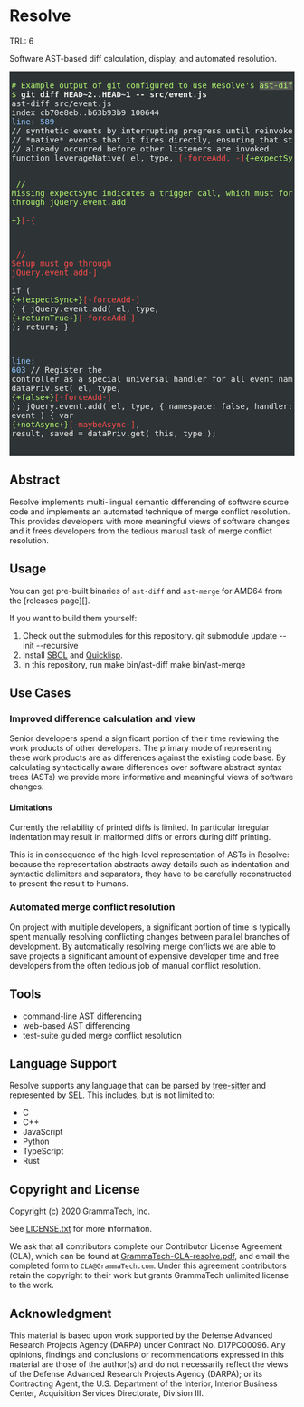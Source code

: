 Resolve
=======

TRL: 6

Software AST-based diff calculation, display, and automated resolution.

<div style="color: #eeeeec; background-color: #2e3436; padding:0.25em; max-width:50em;">
<pre>
<span style="color: #b4fa70; background-color: #2e3436;"># Example output of git configured to use Resolve's <span style="background-color: #555753;">ast-diff</span> command</span>
<span style="color: #b4fa70; background-color: #2e3436;">$ </span><span style="background-color: #2e3436; font-weight: bold;">git diff HEAD~2..HEAD~1 -- src/event.js</span><span style="background-color: #2e3436;">
ast-diff src/event.js
index cb70e8eb..b63b93b9 100644
</span><span style="color: #8cc4ff; background-color: #2e3436;">line: 589</span><span style="background-color: #2e3436;">
// synthetic events by interrupting progress until reinvoked in response to
// *native* events that it fires directly, ensuring that state changes have
// already occurred before other listeners are invoked.
function leverageNative( el, type, </span><span style="color: #ff4b4b; background-color: #2e3436;">[-forceAdd, -]</span><span style="color: #b4fa70; background-color: #2e3436;">{+expectSync+}</span><span style="color: #ff4b4b; background-color: #2e3436;">[-allowAsync-]</span><span style="background-color: #2e3436;"> ) </span><span style="color: #b4fa70; background-color: #2e3436;">{+{</span><span style="background-color: #2e3436;">

</span><span style="color: #b4fa70; background-color: #2e3436;">        // Missing expectSync indicates a trigger call, which must force setup through jQuery.event.add</span><span style="background-color: #2e3436;">
</span><span style="color: #b4fa70; background-color: #2e3436;">        +}</span><span style="color: #ff4b4b; background-color: #2e3436;">[-{</span><span style="background-color: #2e3436;">

</span><span style="color: #ff4b4b; background-color: #2e3436;">        // Setup must go through jQuery.event.add-]</span><span style="background-color: #2e3436;">
</span><span style="color: #ff4b4b; background-color: #2e3436;">        </span><span style="background-color: #2e3436;">if ( </span><span style="color: #b4fa70; background-color: #2e3436;">{+!expectSync+}</span><span style="color: #ff4b4b; background-color: #2e3436;">[-forceAdd-]</span><span style="background-color: #2e3436;"> ) {
                jQuery.event.add( el, type, </span><span style="color: #b4fa70; background-color: #2e3436;">{+returnTrue+}</span><span style="color: #ff4b4b; background-color: #2e3436;">[-forceAdd-]</span><span style="background-color: #2e3436;"> );
                return;
        }

</span><span style="color: #8cc4ff; background-color: #2e3436;">line: 603</span><span style="background-color: #2e3436;">
        // Register the controller as a special universal handler for all event namespaces
        dataPriv.set( el, type, </span><span style="color: #b4fa70; background-color: #2e3436;">{+false+}</span><span style="color: #ff4b4b; background-color: #2e3436;">[-forceAdd-]</span><span style="background-color: #2e3436;"> );
        jQuery.event.add( el, type, {
                namespace: false,
                handler: function( event ) {
                        var </span><span style="color: #b4fa70; background-color: #2e3436;">{+notAsync+}</span><span style="color: #ff4b4b; background-color: #2e3436;">[-maybeAsync-]</span><span style="background-color: #2e3436;">, result,
                                saved = dataPriv.get( this, type );</span></pre>
</div>

## Abstract
Resolve implements multi-lingual semantic differencing of software
source code and implements an automated technique of merge conflict
resolution.  This provides developers with more meaningful views of
software changes and it frees developers from the tedious manual task
of merge conflict resolution.

## Usage

You can get pre-built binaries of `ast-diff` and `ast-merge` for AMD64
from the [releases page][].

If you want to build them yourself:

1. Check out the submodules for this repository.
    git submodule update --init --recursive
2. Install [SBCL][] and [Quicklisp][].
3. In this repository, run
    make bin/ast-diff
    make bin/ast-merge

## Use Cases

### Improved difference calculation and view
Senior developers spend a significant portion of their time reviewing
the work products of other developers.  The primary mode of
representing these work products are as differences against the
existing code base.  By calculating syntactically aware differences
over software abstract syntax trees (ASTs) we provide more informative
and meaningful views of software changes.

#### Limitations

Currently the reliability of printed diffs is limited. In particular
irregular indentation may result in malformed diffs or errors during
diff printing.

This is in consequence of the high-level representation of ASTs in
Resolve: because the representation abstracts away details such as
indentation and syntactic delimiters and separators, they have to be
carefully reconstructed to present the result to humans.

### Automated merge conflict resolution
On project with multiple developers, a significant portion of time is
typically spent manually resolving conflicting changes between
parallel branches of development.  By automatically resolving merge
conflicts we are able to save projects a significant amount of
expensive developer time and free developers from the often tedious
job of manual conflict resolution.

## Tools
- command-line AST differencing
- web-based AST differencing
- test-suite guided merge conflict resolution

## Language Support

Resolve supports any language that can be parsed by [tree-sitter][]
and represented by [SEL][]. This includes, but is not limited to:

- C
- C++
- JavaScript
- Python
- TypeScript
- Rust

## Copyright and License

Copyright (c) 2020 GrammaTech, Inc.

See [LICENSE.txt](LICENSE.txt) for more information.

We ask that all contributors complete our Contributor License
Agreement (CLA), which can be found at
[GrammaTech-CLA-resolve.pdf](./GrammaTech-CLA-resolve.pdf),
and email the completed form to `CLA@GrammaTech.com`.  Under this
agreement contributors retain the copyright to their work but grants
GrammaTech unlimited license to the work.

## Acknowledgment
This material is based upon work supported by the Defense Advanced
Research Projects Agency (DARPA) under Contract No. D17PC00096. Any
opinions, findings and conclusions or recommendations expressed in
this material are those of the author(s) and do not necessarily
reflect the views of the Defense Advanced Research Projects Agency
(DARPA); or its Contracting Agent, the U.S. Department of the
Interior, Interior Business Center, Acquisition Services Directorate,
Division III.

[tree-sitter]: https://tree-sitter.github.io/tree-sitter/
[SEL]: https://github.com/GrammaTech/sel
[releases-page]: https://github.com/GrammaTech/resolve/releases
[SBCL]: http://www.sbcl.org
[Quicklisp]: https://www.quicklisp.org/beta/
